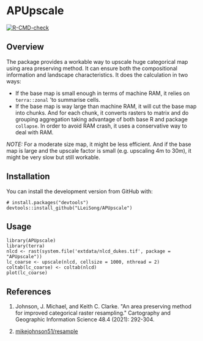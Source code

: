 # APUpscale
<!-- badges: start -->
[![R-CMD-check](https://github.com/LLeiSong/APUpscale/workflows/R-CMD-check/badge.svg)](https://github.com/LLeiSong/APUpscale/actions)
<!-- badges: end -->

## Overview
The package provides a workable way to upscale huge categorical map using area preserving method. It can ensure both the compositional information and landscape characteristics. It does the calculation in two ways:

- If the base map is small enough in terms of machine RAM, it relies on `terra::zonal` 'to summarise cells.
- If the base map is way large than machine RAM, it will cut the base map into chunks. And for each chunk, it converts rasters to matrix and do grouping aggregation taking advantage of both base R and package `collapse`. In order to avoid RAM crash, it uses a conservative way to deal with RAM.

*NOTE:* For a moderate size map, it might be less efficient. And if the base map is large and the upscale factor is small (e.g. upscaling 4m to 30m), it might be very slow but still workable.

## Installation
You can install the development version from GitHub with:

```
# install.packages("devtools")
devtools::install_github("LLeiSong/APUpscale")
```

## Usage

```{r}
library(APUpscale)
library(terra)
nlcd <- rast(system.file('extdata/nlcd_dukes.tif', package = "APUpscale"))
lc_coarse <- upscale(nlcd, cellsize = 1000, nthread = 2)
coltab(lc_coarse) <- coltab(nlcd)
plot(lc_coarse)
```

## References

1. Johnson, J. Michael, and Keith C. Clarke. "An area preserving method for improved categorical raster resampling." Cartography and Geographic Information Science 48.4 (2021): 292-304.

2. [mikejohnson51/resample](https://github.com/mikejohnson51/resample)
